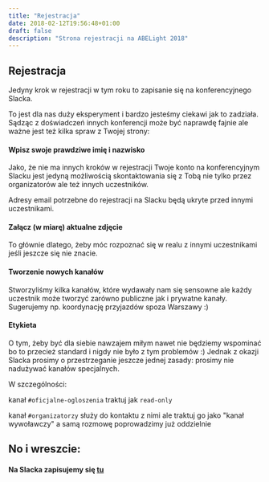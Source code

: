 ```yaml
---
title: "Rejestracja"
date: 2018-02-12T19:56:48+01:00
draft: false
description: "Strona rejestracji na ABELight 2018"
---
```


## Rejestracja

Jedyny krok w rejestracji w tym roku to zapisanie się na konferencyjnego Slacka.

To jest dla nas duży eksperyment i bardzo jesteśmy ciekawi jak to zadziała. Sądząc z doświadczeń innych konferencji może być naprawdę fajnie ale ważne jest też kilka spraw z Twojej strony:

#### Wpisz swoje prawdziwe imię i nazwisko

Jako, że nie ma innych kroków w rejestracji Twoje konto na konferencyjnym Slacku jest jedyną możliwością skontaktowania się z Tobą nie tylko przez organizatorów ale też innych uczestników.

Adresy email potrzebne do rejestracji na Slacku będą ukryte przed innymi uczestnikami.

#### Załącz (w miarę) aktualne zdjęcie

To głównie dlatego, żeby móc rozpoznać się w realu z innymi uczestnikami jeśli jeszcze się nie znacie.

#### Tworzenie nowych kanałów

Stworzyliśmy kilka kanałów, które wydawały nam się sensowne ale każdy uczestnik może tworzyć zarówno publiczne jak i prywatne kanały. Sugerujemy np. koordynację przyjazdów spoza Warszawy :)

#### Etykieta

O tym, żeby być dla siebie nawzajem miłym nawet nie będziemy wspominać bo to przecież standard i nigdy nie było z tym problemów :) Jednak z okazji Slacka prosimy o przestrzeganie jeszcze jednej zasady: prosimy nie nadużywać kanałów specjalnych.

W szczególności:

kanał `#oficjalne-ogloszenia` traktuj jak `read-only`

kanał `#organizatorzy` służy do kontaktu z nimi ale traktuj go jako "kanał wywoławczy" a samą rozmowę poprowadzimy już oddzielnie

## No i wreszcie:

#### Na Slacka zapisujemy się [tu](https://join.slack.com/t/abelight18/shared_invite/enQtMzEzODM4NDQwNTYzLWQ4N2U2M2I4OTRiODI0ZDZhZTE1YTNiYzg0MjY5N2U1YTY0ZjRhMDY2Nzg2ODc3Yjk4MDUwNzA5MDBjMTczMWM)

